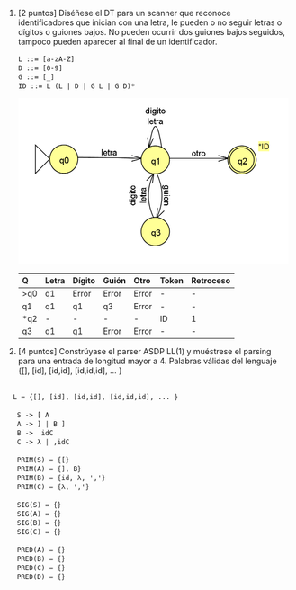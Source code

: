 1. [2 puntos] Diséñese el DT para un scanner que reconoce identificadores que inician con una letra, le pueden o no seguir letras o dígitos o guiones bajos. No pueden ocurrir dos guiones bajos seguidos, tampoco pueden aparecer al final de un identificador.

    ```plain
    L ::= [a-zA-Z]
    D ::= [0-9]
    G ::= [_]
    ID ::= L (L | D | G L | G D)*
    ```

     ![AF Aritmética](img/P1UNAHUR_PARSEO_REC_2023.png)

    | Q   | Letra | Dígito | Guión | Otro     | Token | Retroceso |
    | --  | --    | --     | --    | --       | --    | --        |
    | >q0 | q1    | Error  | Error | Error    | -     | -         |
    | q1  | q1    | q1     | q3    | Error    | -     | -         |
    | *q2 | -     | -      |  -    | -        | ID    | 1         |
    | q3  | q1    | q1     | Error | Error    | -     | -         |
    


2. [4 puntos] Constrúyase el parser ASDP LL(1) y muéstrese el parsing para una entrada de longitud mayor a 4. Palabras válidas del lenguaje {[], [id], [id,id], [id,id,id], ... }

 ```plain

   L = {[], [id], [id,id], [id,id,id], ... }

    S -> [ A 
    A -> ] | B ]
    B ->  idC 
    C -> λ | ,idC  

    PRIM(S) = {[}
    PRIM(A) = {], B}
    PRIM(B) = {id, λ, ','}
    PRIM(C) = {λ, ','}

    SIG(S) = {}
    SIG(A) = {}
    SIG(B) = {}
    SIG(C) = {}
    
    PRED(A) = {}
    PRED(B) = {}
    PRED(C) = {}
    PRED(D) = {}
    
```